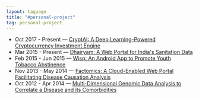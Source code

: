 ```yaml
---
layout: tagpage
title: "#personal-project"
tag: personal-project
---
```

<ul>
	<li>
		<span class="post-date">Oct 2017 - Present &mdash; </span>
    	<a class="post-link" href="https://swetharevanur.github.io/projects/cryptai.html">CryptAI: A Deep Learning-Powered Cryptocurrency Investment Engine</a>
	</li>
	<li>
		<span class="post-date">Mar 2015 - Present &mdash; </span>
    	<a class="post-link" href="https://swetharevanur.github.io/projects/dhairyam.html">Dhairyam: A Web Portal for India's Sanitation Data</a>
	</li>
	<li>
		<span class="post-date">Feb 2015 - Jun 2015 &mdash; </span>
    	<a class="post-link" href="https://swetharevanur.github.io/projects/wisp.html">Wisp: An Android App to Promote Youth Tobacco Abstinence</a>
	</li>
	<li>
		<span class="post-date">Nov 2013 - May 2014 &mdash; </span>
    	<a class="post-link" href="https://swetharevanur.github.io/projects/factomics.html">Factomics: A Cloud-Enabled Web Portal Facilitating Disease Causation Analysis</a>
	</li>
	<li>
		<span class="post-date">Oct 2012 - Apr 2014 &mdash; </span>
    	<a class="post-link" href="https://swetharevanur.github.io/projects/disease_corr.html">Multi-Dimensional Genomic Data Analysis to Correlate a Disease and its Comorbidities</a>
	</li>
</ul>
